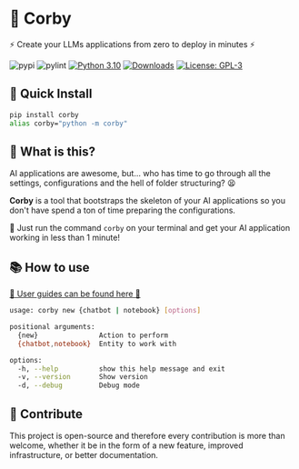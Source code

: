 # 🤖 Corby

⚡ Create your LLMs applications from zero to deploy in minutes ⚡

![pypi](https://github.com/JoseHervas/corby/actions/workflows/publish.yml/badge.svg) ![pylint](https://github.com/JoseHervas/corby/actions/workflows/pylint.yml/badge.svg) [![Python 3.10](https://img.shields.io/badge/python-3.10-blue.svg)](https://www.python.org/downloads/release/python-360/) [![Downloads](https://static.pepy.tech/badge/corby)](https://pepy.tech/project/corby) [![License: GPL-3](https://img.shields.io/badge/License-GPL3-green.svg)](https://opensource.org/licenses/GPL-3)

## 🚀 Quick Install

```bash
pip install corby
alias corby="python -m corby"
```

## 🤔 What is this?

AI applications are awesome, but... who has time to go through all the settings, configurations and the hell of folder structuring? 😫

**Corby** is a tool that bootstraps the skeleton of your AI applications so you don't have spend a ton of time preparing the configurations.

🚀 Just run the command `corby` on your terminal and get your AI application working in less than 1 minute!

## 📚 How to use

[📌 User guides can be found here 📌](docs)

```bash
usage: corby new {chatbot | notebook} [options]

positional arguments:
  {new}               Action to perform
  {chatbot,notebook}  Entity to work with

options:
  -h, --help          show this help message and exit
  -v, --version       Show version
  -d, --debug         Debug mode
```

## 🤝 Contribute

This project is open-source and therefore every contribution is more than welcome, whether it be in the form of a new feature, improved infrastructure, or better documentation.
